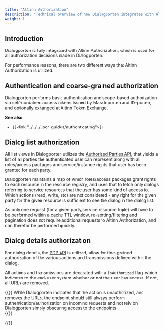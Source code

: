 ```yaml
---
title: "Altinn Authorization"
description: "Technical overview of how Dialogporten integrates with Altinn Authorization"
weight: 1
---
```


## Introduction

Dialogporten is fully integrated with Altinn Authorization, which is used for all authorization decisions made in Dialogporten.

For performance reasons, there are two different ways that Altinn Authorization is utilized.

## Authentication and coarse-grained authorization

Dialogporten performs basic authentication and scope-based authorization via self-contained access tokens issued by Maskinporten and ID-porten, and optionally exhanged at Altinn Token Exchange.

**See also**

- {{<link "../../../user-guides/authenticating">}}

## Dialog list authorization

All list views in Dialogporten utilizes the [Authorized Parties API](/en/authorization/guides/resource-owner/integrating-link-service/#integration-with-api-for-authorized-parties-issuers), that yields a list of all parties the authenticated user can represent along with all roles/access packages and service/instance rights that user has been granted for each party.

Dialogporten maintains a map of which roles/access packages grant rights to each resource in the resource registry, and uses that to fetch only dialogs referring to service resources that the user has some kind of access to. Which actions (read, write, etc) are not considered - any right for the given party for the given resource is sufficient to see the dialog in the dialog list.

As only one request (for a given party/service resource tuple) will have to be performed within a cache TTL window, re-sorting/filtering and pagination does not require additional requests to Altinn Authorization, and can therefor be performed quickly.

## Dialog details authorization

For dialog details, the [PDP API](/en/authorization/guides/resource-owner/integrating-link-service/#integration-with-pdp) is utilized, allow for fine-grained authorization of the various actions and transmissions defined within the dialog.

All actions and transmissions are decorated with a `IsAuthorized` flag, which indicates to the end-user system whether or not the user has access. If not, all URLs are removed.

{{<notice warning>}}
While Dialogporten indicates that the action is unauthorized, and removes the URLs, the endpoint should still always perform authentication/authorization on incoming requests and not rely on Dialogporten simply obscuring access to the endpoints  
{{</notice>}}

{{<children />}}
